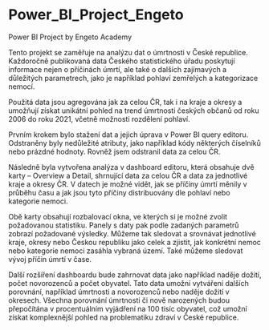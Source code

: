 # Power_BI_Project_Engeto
Power BI Project by Engeto Academy

Tento projekt se zaměřuje na analýzu dat o úmrtnosti v České republice. Každoročně publikovaná data Českého statistického úřadu poskytují informace nejen o příčinách úmrtí, ale také o dalších zajímavých a důležitých parametrech, jako je například pohlaví zemřelých a kategorizace nemocí. 

Použitá data jsou agregována jak za celou ČR, tak i na kraje a okresy a umožňují získat unikátní pohled na trend úmrtnosti českých občanů od roku 2006 do roku 2021, včetně možnosti rozdělení pohlaví. 

Prvním krokem bylo stažení dat a jejich úprava v Power BI query editoru. Odstraněny byly nedůležité atributy, jako například kódy některých číselníků nebo prázdné hodnoty. Rovněž jsem odstranil data za celou ČR.

Následně byla vytvořena analýza v dashboard editoru, která obsahuje dvě karty – Overview a Detail, shrnující data za celou ČR a data za jednotlivé kraje a okresy ČR. 
V datech je možné vidět, jak se příčiny úmrtí měnily v průběhu času a jak jsou tyto příčiny distribuovány dle pohlaví nebo kategorie nemoci.

Obě karty obsahují rozbalovací okna, ve kterých si je možné zvolit požadovanou statistiku. Panely s daty pak podle zadaných parametrů zobrazí požadované výsledky. Můžeme tak sledovat a srovnávat jednotlivé kraje, okresy nebo Českou republiku jako celek a zjistit, jak konkrétní nemoc nebo kategorie nemoci zasáhla vybraná území. Také můžeme sledovat vývoj příčin úmrtí v čase.

Další rozšíření dashboardu bude zahrnovat data jako například naděje dožití, počet novorozenců a počet obyvatel. Tato data umožní vytváření dalších porovnání, například úmrtnosti a novorozenců nebo naděje dožití v okresech. Všechna porovnání úmrtnosti či nově narozených budou přepočítána v procentuálním vyjádření na 100 tisíc obyvatel, což umožní získat komplexnější pohled na problematiku zdraví v České republice.
